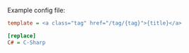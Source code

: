 Example config file:

```ini
template = <a class="tag" href="/tag/{tag}">{title}</a>

[replace]
C# = C-Sharp
```